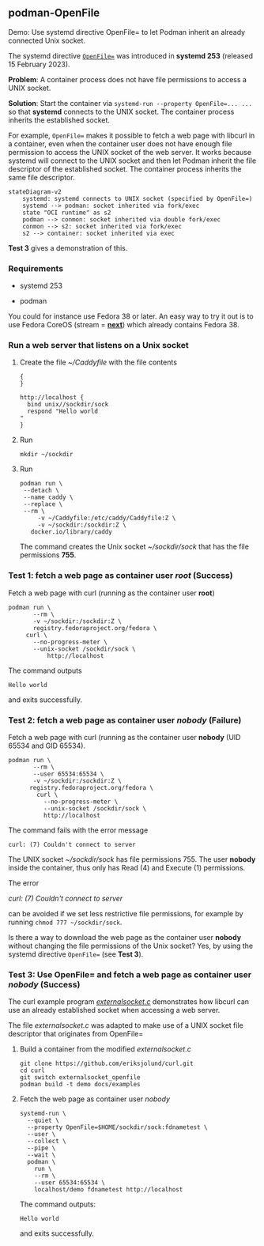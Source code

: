 ## podman-OpenFile

Demo: Use systemd directive OpenFile= to let Podman inherit an already connected Unix socket.

The systemd directive [`OpenFile=`](https://www.freedesktop.org/software/systemd/man/systemd.service.html#OpenFile=) was introduced in __systemd 253__ (released 15 February 2023).

__Problem__: A container process does not have file permissions to access a UNIX socket.

__Solution__: Start the container via `systemd-run --property OpenFile=... ...`  so that __systemd__ connects to the UNIX socket. The container process inherits the established socket.

For example, `OpenFile=` makes it possible to fetch a web page with libcurl in a container, even when the container user does not have enough file permission to access the UNIX socket of the web server. It works because systemd will connect to the UNIX socket and then let Podman inherit the file descriptor of the established socket. The container process inherits the same file descriptor.

``` mermaid
stateDiagram-v2
    systemd: systemd connects to UNIX socket (specified by OpenFile=)
    systemd --> podman: socket inherited via fork/exec
    state "OCI runtime" as s2
    podman --> conmon: socket inherited via double fork/exec
    conmon --> s2: socket inherited via fork/exec
    s2 --> container: socket inherited via exec
```

__Test 3__ gives a demonstration of this.

### Requirements

* systemd 253

* podman

You could for instance use Fedora 38 or later.
An easy way to try it out is to use Fedora CoreOS (stream = [__next__](https://getfedora.org/coreos?stream=next)) which already contains Fedora 38.

### Run a web server that listens on a Unix socket

1. Create the file _~/Caddyfile_ with the file contents
   ```
   { 
   }

   http://localhost {
     bind unix//sockdir/sock
     respond "Hello world
   "
   }
   ```
2. Run
   ```
   mkdir ~/sockdir
   ```
3. Run
   ```
   podman run \
	--detach \
	--name caddy \
	--replace \
	--rm \
        -v ~/Caddyfile:/etc/caddy/Caddyfile:Z \
        -v ~/sockdir:/sockdir:Z \
	  docker.io/library/caddy
   ```
   The command creates the Unix socket _~/sockdir/sock_ that has the file permissions __755__.

### Test 1: fetch a web page as container user _root_ (Success)

Fetch a web page with curl (running as the container user __root__)

```
podman run \
       --rm \
       -v ~/sockdir:/sockdir:Z \
       registry.fedoraproject.org/fedora \
	 curl \
	   --no-progress-meter \
	   --unix-socket /sockdir/sock \
           http://localhost
```

The command outputs

```
Hello world
```
and exits successfully.

### Test 2: fetch a web page as container user _nobody_ (Failure)

Fetch a web page with curl (running as the container user __nobody__ (UID 65534 and GID 65534).

```
podman run \
       --rm \
       --user 65534:65534 \
       -v ~/sockdir:/sockdir:Z \
	  registry.fedoraproject.org/fedora \
	    curl \
	      --no-progress-meter \
	      --unix-socket /sockdir/sock \
	      http://localhost
```
The command fails with the error message
```
curl: (7) Couldn't connect to server
```

The UNIX socket _~/sockdir/sock_ has file permissions 755. The user __nobody__ inside the container, thus only has Read (4) and Execute (1) permissions.

The error

_curl: (7) Couldn't connect to server_

can be avoided if we set less restrictive file permissions, for example by running `chmod 777 ~/sockdir/sock`.

Is there a way to download the web page as the container user __nobody__ without changing the file permissions of the Unix socket? Yes, by using the systemd directive `OpenFile=` (see __Test 3__).

### Test 3: Use OpenFile= and fetch a web page as container user _nobody_ (Success)

The curl example program [_externalsocket.c_](https://github.com/curl/curl/blob/master/docs/examples/externalsocket.c) demonstrates how libcurl can use an already established socket when accessing a web server.

The file _externalsocket.c_ was adapted to make use of a UNIX socket file descriptor that originates from OpenFile=

1. Build a container from the modified _externalsocket.c_
   ```
   git clone https://github.com/eriksjolund/curl.git
   cd curl
   git switch externalsocket_openfile
   podman build -t demo docs/examples
   ```
2. Fetch the web page as container user _nobody_
   ```
   systemd-run \
     --quiet \
     --property OpenFile=$HOME/sockdir/sock:fdnametest \
     --user \
     --collect \
     --pipe \
     --wait \
     podman \
       run \
       --rm \
       --user 65534:65534 \
       localhost/demo fdnametest http://localhost
   ```
   The command outputs:
   ```
   Hello world
   ```
   and exits successfully.
